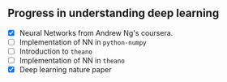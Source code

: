 ## Progress in understanding deep learning

- [x] Neural Networks from Andrew Ng's coursera.
- [ ] Implementation of NN in ```python-numpy```
- [ ] Introduction to ```theano```
- [ ] Implementation of NN in ```theano```
- [x] Deep learning nature paper
